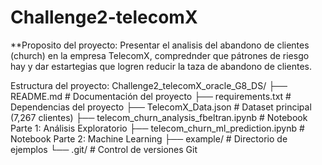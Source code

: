 # Challenge2-telecomX

**Proposito del proyecto:
Presentar el analisis del abandono de clientes (church) en la empresa TelecomX, comprednder que pátrones de riesgo hay y dar estartegias que logren reducir la taza de abandono de clientes.

Estructura del proyecto:
Challenge2_telecomX_oracle_G8_DS/
├── README.md                                    # Documentación del proyecto
├── requirements.txt                            # Dependencias del proyecto
├── TelecomX_Data.json                          # Dataset principal (7,267 clientes)
├── telecom_churn_analysis_fbeltran.ipynb      # Notebook Parte 1: Análisis Exploratorio
├── telecom_churn_ml_prediction.ipynb          # Notebook Parte 2: Machine Learning
├── example/                                    # Directorio de ejemplos
└── .git/                                      # Control de versiones Git

